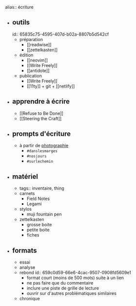 alias:: écriture
- ## outils
  id:: 65835c75-4595-407d-b02a-8807b5d542cf
	- préparation
		- [[readwise]]
		- [[zettelkasten]]
	- édition
		- [[neovim]]
		- [[Write Freely]]
		- [[antidote]]
	- publication
		- [[Write Freely]]
		- [[11ty]] + git + [[netlify]]
- ## apprendre à écrire
	- [[Refuse to Be Done]]
	- [[Steering the Craft]]
- ## prompts d'écriture
	- à partir de [photographie]([[photographier]])
		- `#danslesmarges`
		- `#nosjours`
		- `#surlechemin`
- ## matériel
	- tags:: inventaire, thing
	- carnets
		- Field Notes
		- Legami
	- stylos
		- muji fountain pen
	- zettelkasten
		- grosse boite
		- petite boite
		- fiches
- ## formats
	- essai
	- analyse
	- rebond
	  id:: 659c0d59-66e6-4cac-9507-0908fd5609e1
		- format court (moins de 500 mots) suite à un lien
		- ne pas faire que du commentaire
		- inclure une piste de grille de lecture
		- ouvrir sur d'autres problématiques similaires
	- chronique